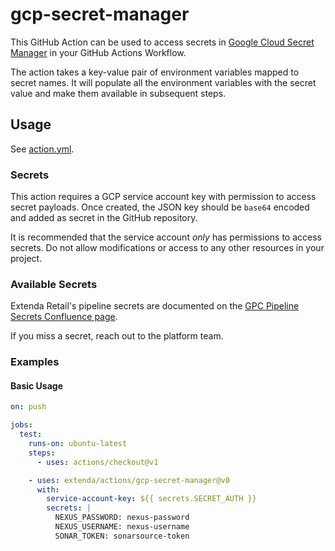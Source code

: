 # gcp-secret-manager

This GitHub Action can be used to access secrets in [Google Cloud Secret Manager](https://cloud.google.com/secret-manager/docs) 
in your GitHub Actions Workflow.

The action takes a key-value pair of environment variables mapped to secret names. It will populate all the 
environment variables with the secret value and make them available in subsequent steps.

## Usage

See [action.yml](action.yml).

### Secrets

This action requires a GCP service account key with permission to access secret payloads.
Once created, the JSON key should be `base64` encoded and added as secret in the GitHub repository.

It is recommended that the service account _only_ has permissions to access secrets. Do not allow modifications or 
access to any other resources in your project.


### Available Secrets

Extenda Retail's pipeline secrets are documented on the 
[GPC Pipeline Secrets Confluence page](https://confluence.extendaretail.com/display/BT/GCP+Pipeline+Secrets).

If you miss a secret, reach out to the platform team.
  
### Examples

#### Basic Usage

```yaml
on: push

jobs:
  test:
    runs-on: ubuntu-latest
    steps:
      - uses: actions/checkout@v1

    - uses: extenda/actions/gcp-secret-manager@v0
      with:
        service-account-key: ${{ secrets.SECRET_AUTH }}
        secrets: |
          NEXUS_PASSWORD: nexus-password
          NEXUS_USERNAME: nexus-username
          SONAR_TOKEN: sonarsource-token
```
